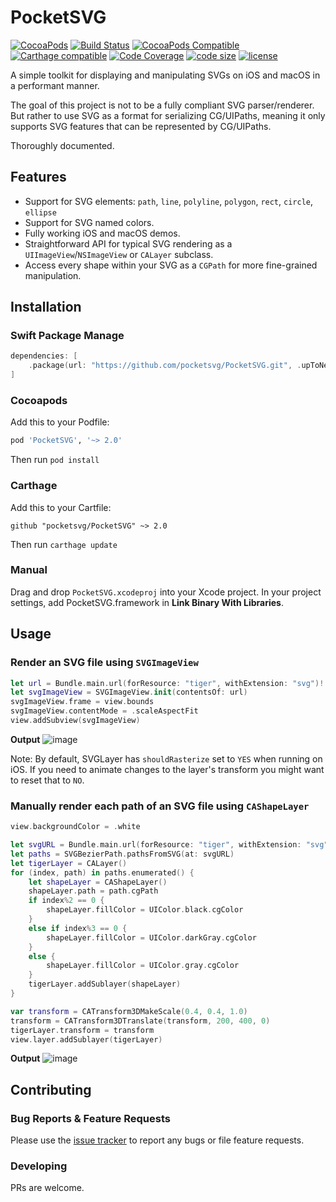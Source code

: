 # PocketSVG

[![CocoaPods](https://img.shields.io/cocoapods/p/PocketSVG.svg?maxAge=3601)](https://cocoapods.org/pods/PocketSVG) [![Build Status](https://travis-ci.org/pocketsvg/PocketSVG.svg?branch=master)](https://travis-ci.org/pocketsvg/PocketSVG) [![CocoaPods Compatible](https://img.shields.io/cocoapods/v/PocketSVG.svg)](https://cocoapods.org/pods/PocketSVG) [![Carthage compatible](https://img.shields.io/badge/Carthage-compatible-4BC51D.svg?style=flat)](https://github.com/Carthage/Carthage) [![Code Coverage](https://img.shields.io/cocoapods/metrics/doc-percent/PocketSVG.svg)](http://cocoadocs.org/docsets/PocketSVG) [![code size](https://img.shields.io/github/languages/code-size/pocketsvg/pocketsvg.svg)](#) [![license](https://img.shields.io/github/license/pocketsvg/pocketsvg.svg)](https://github.com/pocketsvg/PocketSVG/blob/master/LICENSE)


A simple toolkit for displaying and manipulating SVGs on iOS and macOS in a performant manner.

The goal of this project is not to be a fully compliant SVG parser/renderer. But rather to use SVG as a format for serializing CG/UIPaths, meaning it only supports SVG features that can be represented by CG/UIPaths.

Thoroughly documented.

## Features

* Support for SVG elements: `path`, `line`, `polyline`, `polygon`, `rect`, `circle`, `ellipse`
* Support for SVG named colors.
* Fully working iOS and macOS demos.
* Straightforward API for typical SVG rendering as a `UIImageView`/`NSImageView` or `CALayer` subclass.
* Access every shape within your SVG as a `CGPath` for more fine-grained manipulation.


## Installation

### Swift Package Manage

```swift
dependencies: [
    .package(url: "https://github.com/pocketsvg/PocketSVG.git", .upToNextMajor(from: "2.6.0"))
]
```

### Cocoapods

Add this to your Podfile:
```ruby
pod 'PocketSVG', '~> 2.0'
```

Then run `pod install`

### Carthage

Add this to your Cartfile:
```
github "pocketsvg/PocketSVG" ~> 2.0
```

Then run `carthage update`

### Manual

Drag and drop `PocketSVG.xcodeproj` into your Xcode project. In your project settings, add PocketSVG.framework in **Link Binary With Libraries**.


## Usage

### Render an SVG file using `SVGImageView`

```swift
let url = Bundle.main.url(forResource: "tiger", withExtension: "svg")!
let svgImageView = SVGImageView.init(contentsOf: url)
svgImageView.frame = view.bounds
svgImageView.contentMode = .scaleAspectFit
view.addSubview(svgImageView)
```

**Output**
![image](https://user-images.githubusercontent.com/1756909/38315263-6664fe64-3828-11e8-8d49-1e0c52f3d4e2.png)

Note: By default, SVGLayer has `shouldRasterize` set to `YES` when running on iOS. If you need to animate changes to the layer's transform you might want to reset that to `NO`.


### Manually render each path of an SVG file using `CAShapeLayer`

```swift
view.backgroundColor = .white

let svgURL = Bundle.main.url(forResource: "tiger", withExtension: "svg")!
let paths = SVGBezierPath.pathsFromSVG(at: svgURL)
let tigerLayer = CALayer()
for (index, path) in paths.enumerated() {
    let shapeLayer = CAShapeLayer()
    shapeLayer.path = path.cgPath
    if index%2 == 0 {
        shapeLayer.fillColor = UIColor.black.cgColor
    }
    else if index%3 == 0 {
        shapeLayer.fillColor = UIColor.darkGray.cgColor
    }
    else {
        shapeLayer.fillColor = UIColor.gray.cgColor
    }
    tigerLayer.addSublayer(shapeLayer)
}

var transform = CATransform3DMakeScale(0.4, 0.4, 1.0)
transform = CATransform3DTranslate(transform, 200, 400, 0)
tigerLayer.transform = transform
view.layer.addSublayer(tigerLayer)
```

**Output**
![image](https://user-images.githubusercontent.com/1756909/38315982-f3f7017c-3829-11e8-9c7f-420eb15e727e.png)

## Contributing

### Bug Reports & Feature Requests

Please use the [issue tracker](https://github.com/arielelkin/pocketsvg/issues) to report any bugs or file feature requests.

### Developing

PRs are welcome.

